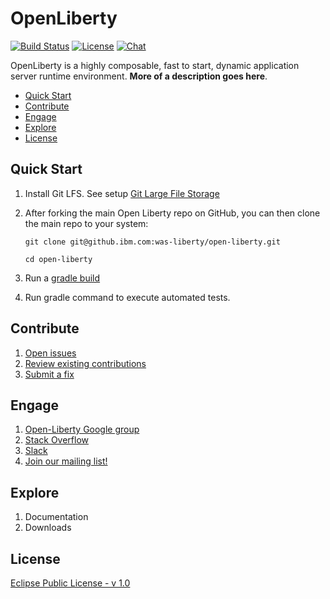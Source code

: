 # OpenLiberty
[![Build Status](https://travis.ibm.com/was-liberty/open-liberty.svg?token=PsNAEgmnTFbhywLCP5JB&branch=integration)](https://travis.innovate.ibm.com/was-liberty/open-liberty)
[![License](https://img.shields.io/badge/License-EPL%201.0-green.svg)](https://opensource.org/licenses/EPL-1.0)
[![Chat](https://img.shields.io/badge/chat-on%20slack-brightgreen.svg)](https://ibm-cloud.slack.com/messages/was-openliberty/)

OpenLiberty is a highly composable, fast to start, dynamic application server runtime environment. **More of a description goes here**.

* [Quick Start](https://github.ibm.com/was-liberty/open-liberty#quick-start)
* [Contribute](https://github.ibm.com/was-liberty/open-liberty#contribute)
* [Engage](https://github.ibm.com/was-liberty/open-liberty#engage)
* [Explore](https://github.ibm.com/was-liberty/open-liberty#explore)
* [License](https://github.ibm.com/was-liberty/open-liberty#license)


## Quick Start
1. Install Git LFS.  See setup [Git Large File Storage](https://github.ibm.com/was-liberty/open-liberty#git-large-file-storage)
2. After forking the main Open Liberty repo on GitHub, you can then clone the main repo to your system:

    ```git clone git@github.ibm.com:was-liberty/open-liberty.git```

    ```cd open-liberty```

3. Run a [gradle build](https://github.ibm.com/was-liberty/open-liberty/wiki/Gradle-Build-Setup)
4. Run gradle command to execute automated tests.

## Contribute
1. [Open issues](https://github.ibm.com/was-liberty/open-liberty/issues)
2. [Review existing contributions](https://github.ibm.com/was-liberty/open-liberty/pulls)
3. [Submit a fix](https://github.ibm.com/was-liberty/open-liberty/blob/master/CONTRIBUTING.md)

## Engage
1. [Open-Liberty Google group]()
2. [Stack Overflow]()
3. [Slack](https://ibm-cloud.slack.com/messages/was-open-liberty/)
3. [Join our mailing list!]()

## Explore
1. Documentation
2. Downloads

## License
[Eclipse Public License - v 1.0](https://github.ibm.com/was-liberty/open-liberty/blob/integration/LICENSE)
